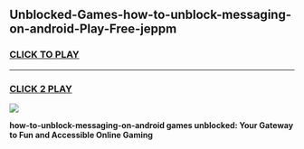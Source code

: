 
## Unblocked-Games-how-to-unblock-messaging-on-android-Play-Free-jeppm
<h3>
<a href="https://premium76.site?title=how-to-unblock-messaging-on-android&ref=12A">CLICK TO PLAY</a></h3>
<hr>

<h3>
<a href="https://premium76.site?title=how-to-unblock-messaging-on-android&ref=12A">CLICK 2 PLAY</a>
  
</h3>

<a href="https://premium76.site?title=how-to-unblock-messaging-on-android&ref=12A"><img src="https://clearcache.store/games.png"></a>


**how-to-unblock-messaging-on-android games unblocked: Your Gateway to Fun and Accessible Online Gaming**
